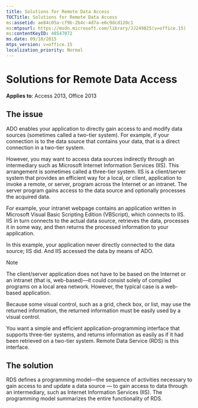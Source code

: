 ```yaml
---
title: Solutions for Remote Data Access
TOCTitle: Solutions for Remote Data Access
ms:assetid: ae84c05a-cf9b-2b4c-4d7a-e6c9dcd120c1
ms:mtpsurl: https://msdn.microsoft.com/library/JJ249825(v=office.15)
ms:contentKeyID: 48547072
ms.date: 09/18/2015
mtps_version: v=office.15
localization_priority: Normal
---
```


# Solutions for Remote Data Access

**Applies to**: Access 2013, Office 2013

## The issue

ADO enables your application to directly gain access to and modify data sources (sometimes called a two-tier system). For example, if your connection is to the data source that contains your data, that is a direct connection in a two-tier system.

However, you may want to access data sources indirectly through an intermediary such as Microsoft Internet Information Services (IIS). This arrangement is sometimes called a three-tier system. IIS is a client/server system that provides an efficient way for a local, or client, application to invoke a remote, or server, program across the Internet or an intranet. The server program gains access to the data source and optionally processes the acquired data.

For example, your intranet webpage contains an application written in Microsoft Visual Basic Scripting Edition (VBScript), which connects to IIS. IIS in turn connects to the actual data source, retrieves the data, processes it in some way, and then returns the processed information to your application.

In this example, your application never directly connected to the data source; IIS did. And IIS accessed the data by means of ADO.

> [!NOTE]
> The client/server application does not have to be based on the Internet or an intranet (that is, web-based)—it could consist solely of compiled programs on a local area network. However, the typical case is a web-based application.

Because some visual control, such as a grid, check box, or list, may use the returned information, the returned information must be easily used by a visual control.

You want a simple and efficient application-programming interface that supports three-tier systems, and returns information as easily as if it had been retrieved on a two-tier system. Remote Data Service (RDS) is this interface.

## The solution

RDS defines a programming model—the sequence of activities necessary to gain access to and update a data source — to gain access to data through an intermediary, such as Internet Information Services (IIS). The programming model summarizes the entire functionality of RDS.

